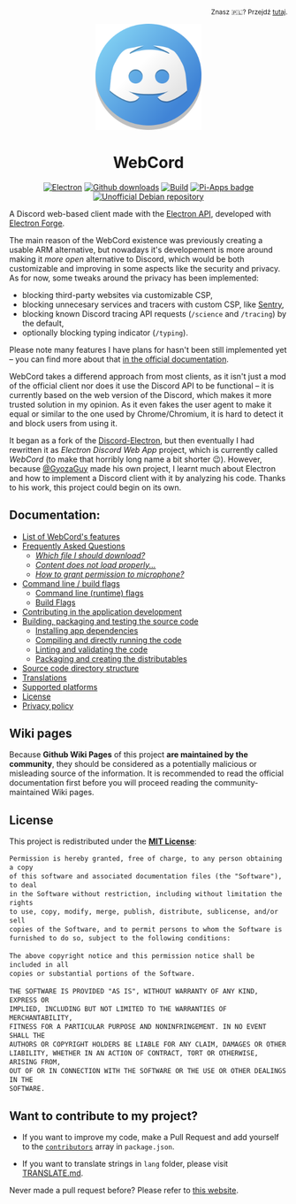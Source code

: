 <p align='right'><sub>
  Znasz 🇵🇱? Przejdź <a href='pl/Readme.md' title='Polski plik README'>tutaj</a>.
</sub></p>
<div align='center'>
<a href='https://github.com/SpacingBat3/WebCord' title="WebCord's GitHub Repository">
  <picture>
    <source srcset='https://raw.githubusercontent.com/SpacingBat3/WebCord/master/sources/assets/icons/app.png'>
    <img src='../sources/assets/icons/app.png' height='192' alt="WebCord Logo">
  </picture>
</a>

<!-- BEGIN Readable part of the Readme file. -->

# WebCord

[![Electron][badge1]][electron]
[![Github downloads][badge2]](https://github.com/SpacingBat3/WebCord/releases "Releases")
[![Build][badge3]](https://github.com/SpacingBat3/WebCord/actions/workflows/build.yml "Build state")
[![Pi-Apps badge][badge4]](https://github.com/Botspot/pi-apps "An app center with open source software for Raspberry Pi OS")
[![Unofficial Debian repository][badge5]](https://itai-nelken.github.io/Webcord_debian-repo/ "Unofficial Debian repository")
</div>

A Discord web-based client made with the [Electron API][electron], developed
with [Electron Forge][electron-forge].

The main reason of the WebCord existence was previously creating a usable ARM
alternative, but nowadays it's developement is more around making it *more open*
alternative to Discord, which would be both customizable and improving in some
aspects like the security and privacy. As for now, some tweaks around the
privacy has been implemented:
  - blocking third-party websites via customizable CSP,
  - blocking unnecesary services and tracers with custom CSP, like [Sentry][sentry],
  - blocking known Discord tracing API requests (`/science` and `/tracing`)
    by the default,
  - optionally blocking typing indicator (`/typing`).
  
Please note many features I have plans for hasn't been still implemented yet –
you can find more about that [in the official documentation](Features.md).

WebCord takes a differend approach from most clients, as it isn't just a mod of
the official client nor does it use the Discord API to be functional – it is
currently based on the web version of the Discord, which makes it more trusted
solution in my opinion. As it even fakes the user agent to make it equal or
similar to the one used by Chrome/Chromium, it is hard to detect it and block
users from using it.

It began as a fork of the [Discord-Electron][discord-electron], but then
eventually I had rewritten it as *Electron Discord Web App* project, which is
currently called *WebCord* (to make that horribly long name a bit shorter 😉).
However, because [@GyozaGuy](https://github.com/GyozaGuy) made his own project,
I learnt much about Electron and how to implement a Discord client with it by
analyzing his code. Thanks to his work, this project could begin on its own.

## Documentation:
- [List of WebCord's features](Features.md)
- [Frequently Asked Questions](FAQ.md)
  - *[Which file I should download?](FAQ.md#1-which-file-i-should-download)*
  - *[Content does not load properly...](FAQ.md#2-imagevideocontent-does-not-load-properly-is-there-anything-i-can-do-about-it)*
  - *[How to grant permission to microphone?](FAQ.md#3-how-to-get-a-microphone-permission-for-webcord)*
- [Command line / build flags](Flags.md)
  - [Command line (runtime) flags](Flags.md#command-line-runtime-flags)
  - [Build Flags](Flags.md#build-flags)
- [Contributing in the application development](Contributing.md)
- [Building, packaging and testing the source code](Build.md)
  - [Installing app dependencies](Build.md#install-app-dependencies)
  - [Compiling and directly running the code](Build.md#compile-code-and-run-app-directly-without-packaging)
  - [Linting and validating the code](Build.md#run-linter-and-validate-the-code)
  - [Packaging and creating the distributables](Build.md#packaging-creating-distributables)
- [Source code directory structure](Files.md)
- [Translations](Translate.md)
- [Supported platforms](Support.md)
- [License](../LICENSE)
- [Privacy policy](Privacy.md)

## Wiki pages

Because **Github Wiki Pages** of this project **are maintained by the community**,
they should be considered as a potentially malicious or misleading source of the
information. It is recommended to read the official documentation first before
you will proceed reading the community-maintained Wiki pages.

## License
This project is redistributed under the **[MIT License][license]**:

	Permission is hereby granted, free of charge, to any person obtaining a copy
	of this software and associated documentation files (the "Software"), to deal
	in the Software without restriction, including without limitation the rights
	to use, copy, modify, merge, publish, distribute, sublicense, and/or sell
	copies of the Software, and to permit persons to whom the Software is
	furnished to do so, subject to the following conditions:

	The above copyright notice and this permission notice shall be included in all
	copies or substantial portions of the Software.

	THE SOFTWARE IS PROVIDED "AS IS", WITHOUT WARRANTY OF ANY KIND, EXPRESS OR
	IMPLIED, INCLUDING BUT NOT LIMITED TO THE WARRANTIES OF MERCHANTABILITY,
	FITNESS FOR A PARTICULAR PURPOSE AND NONINFRINGEMENT. IN NO EVENT SHALL THE
	AUTHORS OR COPYRIGHT HOLDERS BE LIABLE FOR ANY CLAIM, DAMAGES OR OTHER
	LIABILITY, WHETHER IN AN ACTION OF CONTRACT, TORT OR OTHERWISE, ARISING FROM,
	OUT OF OR IN CONNECTION WITH THE SOFTWARE OR THE USE OR OTHER DEALINGS IN THE
	SOFTWARE.

## Want to contribute to my project?

- If you want to improve my code, make a Pull Request and add yourself to the 
  [`contributors`][npm-docs] array in `package.json`.

- If you want to translate strings in `lang` folder, please visit
  [TRANSLATE.md](Translate.md).

Never made a pull request before? Please refer to [this website][makepr].

[badge1]: https://img.shields.io/github/package-json/dependency-version/SpacingBat3/WebCord/dev/electron?color=%236CB2BF&label=Electron
[badge2]: https://img.shields.io/github/downloads/SpacingBat3/electron-discord-webapp/total.svg?label=Downloads&color=%236586B3
[badge3]: https://img.shields.io/github/workflow/status/SpacingBat3/WebCord/Run%20tests?label=Build&logo=github
[badge4]: https://badgen.net/badge/Pi-Apps%3F/Yes!/c51a4a?icon=https://raw.githubusercontent.com/Botspot/pi-apps/master/icons/vector/logo.svg
[badge5]: https://img.shields.io/endpoint?url=https%3A%2F%2Frunkit.io%2Fspacingbat3%2Fwebcord-debian-badge%2Fbranches%2Fmaster
[sentry]: https://sentry.io "Application Monitoring and Error Tracking Software"
[discord-electron]: https://github.com/GyozaGuy/Discord-Electron "An Electron Discord app designed for use on Linux systems."
[npm-docs]: https://docs.npmjs.com/cli/v7/configuring-npm/package-json#people-fields-author-contributors "People Fields | NPM Documentation"
[makepr]: https://makeapullrequest.com/ "Make a Pull Request"
[electron]: https://www.electronjs.org/ "Build cross-platform desktop apps with JavaScript, HTML, and CSS."
[electron-forge]: https://www.electronforge.io/ "A complete tool for creating, publishing, and installing modern Electron applications."
[license]: ../LICENSE "WebCord license"